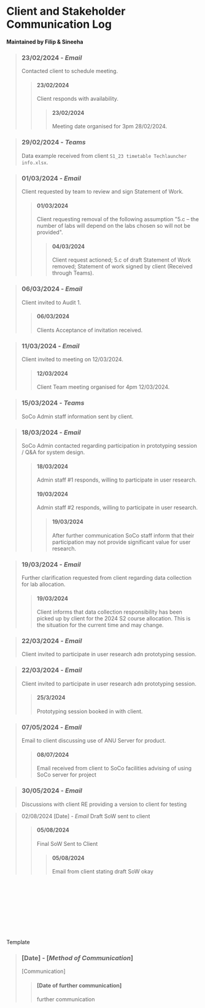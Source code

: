 # Client and Stakeholder Communication Log
#### Maintained by Filip & Sineeha

> ### 23/02/2024 - *Email*
> Contacted client to schedule meeting.
>> #### 23/02/2024
>> Client responds with availability.
>>> #### 23/02/2024
>>> Meeting date organised for 3pm 28/02/2024.

> ### 29/02/2024 - *Teams*
> Data example received from client ```S1_23 timetable Techlauncher info.xlsx```.

> ### 01/03/2024 - *Email*
> Client requested by team to review and sign Statement of Work.
>> #### 01/03/2024
>> Client requesting removal of the following assumption "5.c – the number of labs will depend on the labs chosen so will not be provided".
>>> #### 04/03/2024
>>> Client request actioned; 5.c of draft Statement of Work removed; Statement of work signed by client (Received through Teams).

> ### 06/03/2024 - *Email*
> Client invited to Audit 1.
>> #### 06/03/2024
>> Clients Acceptance of invitation received.

> ### 11/03/2024 - *Email*
> Client invited to meeting on 12/03/2024.
>> #### 12/03/2024
>> Client Team meeting organised for 4pm 12/03/2024.

> ### 15/03/2024 - *Teams*
> SoCo Admin staff information sent by client.

> ### 18/03/2024 - *Email*
> SoCo Admin contacted regarding participation in prototyping session / Q&A for system design.
>> #### 18/03/2024
>> Admin staff #1 responds, willing to participate in user research.
>> #### 19/03/2024
>> Admin staff #2 responds, willing to participate in user research.
>>> #### 19/03/2024
>>> After further communication SoCo staff inform that their participation may not provide significant value for user research.

> ### 19/03/2024 - *Email*
> Further clarification requested from client regarding data collection for lab allocation.
>> #### 19/03/2024
>> Client informs that data collection responsibility has been picked up by client for the 2024 S2 course allocation. This is the situation for the current time and may change.

> ### 22/03/2024 - *Email*
> Client invited to participate in user research adn prototyping session.

> ### 22/03/2024 - *Email*
> Client invited to participate in user research adn prototyping session.
>> #### 25/3/2024
>> Prototyping session booked in with client.

> ### 07/05/2024 - *Email*
> Email to client discussing use of ANU Server for product.
>> #### 08/07/2024
>> Email received from client to SoCo facilities advising of using SoCo server for project

> ### 30/05/2024 - *Email*
> Discussions with client RE providing a version to client for testing

> 02/08/2024 [Date] - *Email*
> Draft SoW sent to client
>> #### 05/08/2024
>> Final SoW Sent to Client
>>> #### 05/08/2024
>>> Email from client stating draft SoW okay

\
\
\
\
\
\
\
\
\
Template
> ### [Date] - [*Method of Communication*]
> [Communication]
>> #### [Date of further communication]
>> further communication
